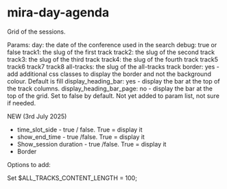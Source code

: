 # mira-day-agenda
Grid of the sessions. 

  Params:
  day: the date of the conference used in the search
  debug: true or false
  track1: the slug of the first track
  track2: the slug of the second track
  track3: the slug of the third track
  track4: the slug of the fourth track
  track5
  track6
  track7
  track8
  all-tracks: the slug of the all-tracks track
  border: yes - add additional css classes to display the border and not the background colour. Default is fill
  display_heading_bar: yes - display the bar at the top of the track columns. 
  display_heading_bar_page: no - display the bar at the top of the grid. Set to false by default. Not yet added to param list, not sure if needed.
  
  NEW (3rd July 2025)
  - time_slot_side - true / false. True = display it
   - show_end_time - true /false. True = display it
   - Show_session duration - true /false. True = display it
   - Border 
   
   
  Options to add:
  
  Set 
  $ALL_TRACKS_CONTENT_LENGTH = 100; 
   